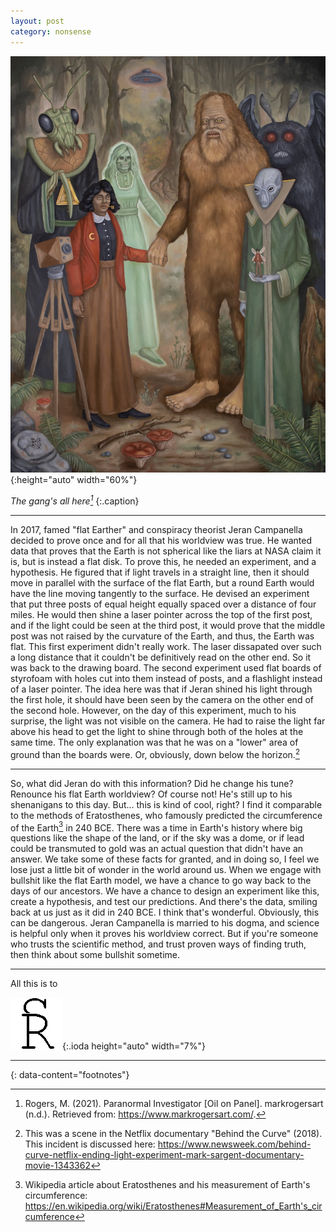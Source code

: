 ```yaml
---
layout: post
category: nonsense
---
```

![paranormal investigator](..\assets\images\a-case-for-thinking-about-bullshit\paranormalinvestigator.jpg){:height="auto" width="60%"}

_The gang's all here[^3]_
{:.caption}

---

In 2017, famed "flat Earther" and conspiracy theorist Jeran Campanella decided to prove once and for all that his worldview was true. He wanted data that proves that the Earth is not spherical like the liars at NASA claim it is, but is instead a flat disk. To prove this, he needed an experiment, and a hypothesis. He figured that if light travels in a straight line, then it should move in parallel with the surface of the flat Earth, but a round Earth would have the line moving tangently to the surface. He devised an experiment that put three posts of equal height equally spaced over a distance of four miles. He would then shine a laser pointer across the top of the first post, and if the light could be seen at the third post, it would prove that the middle post was not raised by the curvature of the Earth, and thus, the Earth was flat. This first experiment didn't really work. The laser dissapated over such a long distance that it couldn't be definitively read on the other end. So it was back to the drawing board. The second experiment used flat boards of styrofoam with holes cut into them instead of posts, and a flashlight instead of a laser pointer. The idea here was that if Jeran shined his light through the first hole, it should have been seen by the camera on the other end of the second hole. However, on the day of this experiment, much to his surprise, the light was not visible on the camera. He had to raise the light far above his head to get the light to shine through both of the holes at the same time. The only explanation was that he was on a "lower" area of ground than the boards were. Or, obviously, down below the horizon.[^1]

---

So, what did Jeran do with this information? Did he change his tune? Renounce his flat Earth worldview? Of course not! He's still up to his shenanigans to this day. But... this is kind of cool, right? I find it comparable to the methods of Eratosthenes, who famously predicted the circumference of the Earth[^2] in 240 BCE. There was a time in Earth's history where big questions like the shape of the land, or if the sky was a dome, or if lead could be transmuted to gold was an actual question that didn't have an answer. We take some of these facts for granted, and in doing so, I feel we lose just a little bit of wonder in the world around us. When we engage with bullshit like the flat Earth model, we have a chance to go way back to the days of our ancestors. We have a chance to design an experiment like this, create a hypothesis, and test our predictions. And there's the data, smiling back at us just as it did in 240 BCE. I think that's wonderful. Obviously, this can be dangerous. Jeran Campanella is married to his dogma, and science is helpful only when it proves his worldview correct. But if you're someone who trusts the scientific method, and trust proven ways of finding truth, then think about some bullshit sometime.

---

All this is to 

![logo](../logo.png){:.ioda height="auto" width="7%"}

---
{: data-content="footnotes"}

[^1]: This was a scene in the Netflix documentary "Behind the Curve" (2018). This incident is discussed here: <https://www.newsweek.com/behind-curve-netflix-ending-light-experiment-mark-sargent-documentary-movie-1343362>
[^2]: Wikipedia article about Eratosthenes and his measurement of Earth's circumference: <https://en.wikipedia.org/wiki/Eratosthenes#Measurement_of_Earth's_circumference>
[^3]: Rogers, M. (2021). Paranormal Investigator [Oil on Panel]. markrogersart (n.d.). Retrieved from: <https://www.markrogersart.com/>.
